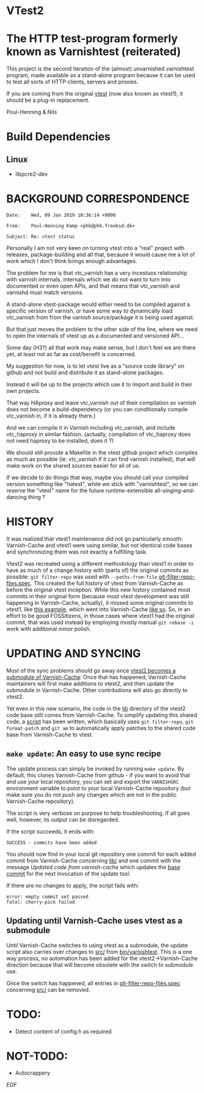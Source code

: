 # VTest2

# The HTTP test-program formerly known as Varnishtest (reiterated)

This project is the second iteration of the (almost) unvarnished varnishtest
program, made available as a stand-alone program because it can be used to test
all sorts of HTTP clients, servers and proxies.

If you are coming from the original [vtest](https://github.com/vtest/VTest) (now
also known as vtest1), it should be a plug-in replacement.

Poul-Henning & Nils

# Build Dependencies

## Linux

- libpcre2-dev

# BACKGROUND CORRESPONDENCE

`Date:    Wed, 09 Jan 2019 10:36:14 +0000`

`From:    Poul-Henning Kamp <phk@phk.freebsd.dk>`

`Subject: Re: vtest status`

Personally I am not very keen on turning vtest into a "real" project
with releases, package-building and all that, because it would cause
me a lot of work which I don't think brings enough advantages.

The problem for me is that vtc_varnish has a very incestuos
relationship with varnish internals, internals which we do not want
to turn into documented or even open APIs, and that means that
vtc_varnish and varnishd must match versions.

A stand-alone vtest-package would either need to be compiled against
a specific version of varnish, or have some way to dynamically load
vtc_varnish from from the varnish source/package it is being used
against.

But that just moves the problem to the other side of the line, where
we need to open the internals of vtest up as a documented and
versioned API...

Some day (H3?) all that work may make sense, but I don't feel we
are there yet, at least not as far as cost/benefit is concerned.

My suggestion for now, is to let vtest live as a "source code
library" on github and not build and distribute it as stand-alone
packages.

Instead it will be up to the projects which use it to import
and build in their own projects.

That way HAproxy and leave vtc_varnish out of their compilation so
varnish does not become a build-dependency (or you can conditionally
compile vtc_varnish in, if it is already there.)

And we can compile it in Varnish including vtc_varnish, and include
vtc_haproxy in similar fashion. (actually, compilation of 
vtc_haproxy does not need haproxy to be installed, does it ?)

We should still provide a Makefile in the vtest github project which
compiles as much as possible (ie: vtc_varnish if it can find varnish
installed), that will make work on the shared sources easier for
all of us.

If we decide to do things that way, maybe you should call your
compiled version something like "hatest", while we stick with
"varnishtest", so we can reserve the "vtest" name for the future
runtime-extensible all-singing-and-dancing thing ?

# HISTORY

It was realized that vtest1 maintenance did not go particularly smooth:
Varnish-Cache and vtest1 were using similar, but not identical code bases and
synchronizing them was not exactly a fulfilling task.

Vtest2 was recreated using a different methodology than vtest1 in order to have
as much of a change history with (parts of) the original commits as possible:
`git filter-repo` was used with `--paths-from-file`
[git-filter-repo-files.spec](tools/sync/git-filter-repo-files.spec). This
created the full history of vtest from Varnish-Cache as before the original
vtest inception. While this new history contained most commits in their original
form (because most vtest development was still happening in Varnish-Cache,
actually), it missed some original commits to vtest1, like [this
example](https://github.com/vtest/VTest/commit/89fc145edb5054bd603df8c543877bf54cc76bfa),
which went into Varnish-Cache [like
so](https://github.com/varnishcache/varnish-cache/commit/9784b3984f117250417ee50405ac59d26637e043).
So, in an effort to be good FOSSitizens, in those cases where vtest1 had the
original commit, that was used instead by employing mostly manual `git rebase
-i` work with additional minor polish.

# UPDATING AND SYNCING

Most of the sync problems should go away once [vtest2 becomes a submodule of
Varnish-Cache](https://github.com/varnishcache/varnish-cache/issues/3983): Once
that has happened, Varnish-Cache maintainers will first make additions to
vtest2, and then update the submodule in Varnish-Cache. Other contributions will
also go directly to vtest2.

Yet even in this new scenario, the code in the [lib](lib/) directory of the
vtest2 code base still comes from Varnish-Cache. To simplify updating this
shared code, a [script](tools/sync/update-code-from-vc.sh) has been written, which
basically uses `git filter-repo`, `git format-patch` and `git am` to
automatically apply patches to the shared code base from Varnish-Cache to vtest.

## `make update`: An easy to use sync recipe

The update process can simply be invoked by running `make update`. By default,
this clones Varnish-Cache from github - if you want to avoid that and use your
local repository, you can set and export the `VARNISHSRC` environment variable
to point to your local Varnish-Cache repository (but make sure you do not push
any changes which are not in the public Varnish-Cache repository).

The script is very verbose on purpose to help troubleshooting. If all goes well,
however, its output can be disregarded.

If the script succeeds, it ends with:

```
SUCCESS - commits have been added
```

You should now find in your local git repository one commit for each added
commit from Varnish-Cache concerning [lib/](lib/) and one commit with the
message _Updated code from varnish-cache_ which updates the [base
commit](tools/sync/base_commit) for the next invocation of the update tool.

If there are no changes to apply, the script fails with:

```
error: empty commit set passed
fatal: cherry-pick failed
```

## Updating until Varnish-Cache uses vtest as a submodule

Until Varnish-Cache switches to using vtest as a submodule, the update script
also carries over changes to [src/](src/) from
[bin/varnishtest](https://github.com/varnishcache/varnish-cache/tree/master/bin/varnishtest).
This is a one way process, no automation has been added for the
vtest2->Varnish-Cache direction because that will become obsolete with the
switch to submodule use.

Once the switch has happened, all entries in
[git-filter-repo-files.spec](tools/sync/git-filter-repo-files.spec) concerning
[src/](src/) can be removed.




# TODO:

* Detect content of config.h as required

# NOT-TODO:

* Autocrappery

*EOF*
